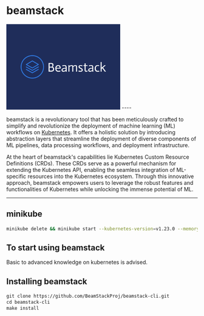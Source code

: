 # beamstack
<img src="https://github.com/BeamStackProj/beamstack-cli/blob/main/logo/beamstack.png" width="300">
----

beamstack is a revolutionary tool that has been meticulously crafted to simplify and revolutionize 
the deployment of machine learning (ML) workflows on [Kubernetes](https://kubernetes.io/docs/concepts/overview/). It offers a holistic solution by 
introducing abstraction layers that streamline the deployment of diverse components 
of ML pipelines, data processing workflows, and deployment infrastructure.


At the heart of beamstack's capabilities lie Kubernetes Custom Resource Definitions (CRDs). These CRDs 
serve as a powerful mechanism for extending the Kubernetes API, enabling the seamless integration 
of ML-specific resources into the Kubernetes ecosystem. Through this innovative approach, 
beamstack empowers users to leverage the robust features and functionalities of 
Kubernetes while unlocking the immense potential of ML.

----

## minikube
```sh
minikube delete && minikube start --kubernetes-version=v1.23.0 --memory=6g --bootstrapper=kubeadm --extra-config=kubelet.authentication-token-webhook=true --extra-config=kubelet.authorization-mode=Webhook --extra-config=scheduler.bind-address=0.0.0.0 --extra-config=controller-manager.bind-address=0.0.0.0
```
## To start using beamstack

Basic to advanced knowledge on kubernetes is advised. 

## Installing beamstack

```
git clone https://github.com/BeamStackProj/beamstack-cli.git
cd beamstack-cli
make install
```
